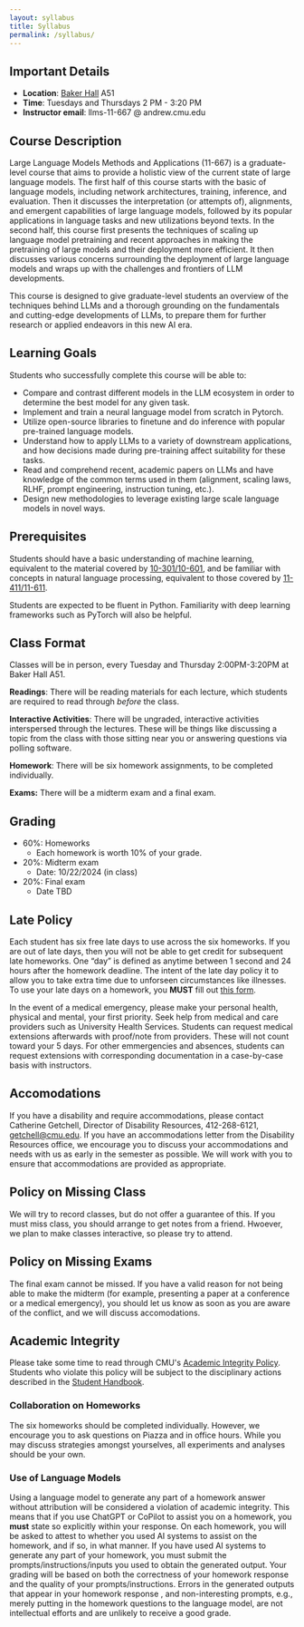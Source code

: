 ```yaml
---
layout: syllabus
title: Syllabus
permalink: /syllabus/
---
```



## Important Details

* **Location**: [Baker Hall](https://www.cmu.edu/finance/property-space/floorplan-room/acad-admin/BPH/index.html) A51
* **Time**: Tuesdays and Thursdays 2 PM - 3:20 PM
* **Instructor email**: llms-11-667 @ andrew.cmu.edu

## Course Description

Large Language Models Methods and Applications (11-667) is a graduate-level course that aims to provide a holistic view of the current state of large language models.
The first half of this course starts with the basic of language models, including network architectures, training, inference, and evaluation.
Then it discusses the interpretation (or attempts of), alignments, and emergent capabilities of large language models, followed by its popular applications in language tasks and new utilizations beyond texts.
In the second half, this course first presents the techniques of scaling up language model pretraining and recent approaches in making the pretraining of large models and their deployment more efficient.
It then discusses various concerns surrounding the deployment of large language models and wraps up with the challenges and frontiers of LLM developments.

This course is designed to give graduate-level students an overview of the techniques behind LLMs and a thorough grounding on the fundamentals and cutting-edge developments of LLMs, to prepare them for further research or applied endeavors in this new AI era.


## Learning Goals

Students who successfully complete this course will be able to:

* Compare and contrast different models in the LLM ecosystem in order to determine the best model for any given task.
* Implement and train a neural language model from scratch in Pytorch.
* Utilize open-source libraries to finetune and do inference with popular pre-trained language models.
* Understand how to apply LLMs to a variety of downstream applications, and how decisions made during pre-training affect suitability for these tasks.
* Read and comprehend recent, academic papers on LLMs and have knowledge of the common terms used in them (alignment, scaling laws, RLHF, prompt engineering, instruction tuning, etc.).
* Design new methodologies to leverage existing large scale language models in novel ways.


## Prerequisites

Students should have a basic understanding of machine learning, equivalent to the material covered by [10-301/10-601](http://www.cs.cmu.edu/~mgormley/courses/10601/schedule.html), and be familiar with concepts in natural language processing, equivalent to those covered by [11-411/11-611](http://demo.clab.cs.cmu.edu/NLP/).

Students are expected to be fluent in Python. Familiarity with deep learning frameworks such as PyTorch will also be helpful.


## Class Format

Classes will be in person, every Tuesday and Thursday 2:00PM-3:20PM at Baker Hall A51. 

**Readings**: There will be reading materials for each lecture, which students are required to read through  _before_ the class.

**Interactive Activities**:
There will be ungraded, interactive activities interspersed through the lectures.
These will be things like discussing a topic from the class with those sitting near you or answering questions via polling software.

**Homework**: There will be six homework assignments, to be completed individually.

**Exams:** There will be a midterm exam and a final exam.


## Grading

* 60%: Homeworks
    * Each homework is worth 10% of your grade.
* 20%: Midterm exam
    * Date: 10/22/2024 (in class)
* 20%: Final exam
    * Date TBD

## Late Policy

Each student has six free late days to use across the six homeworks.
If you are out of late days, then you will not be able to get credit for subsequent late homeworks. 
One “day” is defined as anytime between 1 second and 24 hours after the homework deadline.
The intent of the late day policy it to allow you to take extra time due to unforseen circumstances like illnesses.
To use your late days on a homework, you **MUST** fill out [this form](https://forms.gle/qTQNjSacURpWBySZ9).

In the event of a medical emergency, please make your personal health, physical and mental, your first priority.
Seek help from medical and care providers such as University Health Services.
Students can request medical extensions afterwards with proof/note from providers.
These will not count toward your 5 days.
For other emmergencies and absences, students can request extensions with corresponding documentation in a case-by-case basis with instructors.


## Accomodations
If you have a disability and require
accommodations, please contact Catherine Getchell, Director of Disability Resources, 412-268-6121,
getchell@cmu.edu.
If you have an accommodations letter from the Disability Resources office, we encourage you to discuss your accommodations and needs with us as early in the semester as possible.
We will work with you to ensure that accommodations are provided as appropriate.

## Policy on Missing Class

We will try to record classes, but do not offer a guarantee of this. If you must miss class, you should arrange to get notes from a friend. Hwoever, we plan to make classes interactive, so please try to attend.

## Policy on Missing Exams
The final exam cannot be missed. If you have a valid reason for not being able to make the midterm (for example, presenting a paper at a conference or a medical emergency), you should let us know as soon as you are aware of the conflict, and we will discuss accomodations. 

## Academic Integrity
Please take some time to read through CMU's [Academic Integrity Policy](https://www.cmu.edu/policies/student-and-student-life/academic-integrity.html).
Students who violate this policy will be subject to the disciplinary actions described in the [Student Handbook](https://www.cmu.edu/student-affairs/theword/academic-discipline/index.html).

### Collaboration on Homeworks
The six homeworks should be completed individually.
However, we encourage you to ask questions on Piazza and in office hours.
While you may discuss strategies amongst yourselves, all experiments and analyses should be your own.

### Use of Language Models
Using a language model to generate any part of a homework answer without attribution will be considered a violation of academic integrity.
This means that if you use ChatGPT or CoPilot to assist you on a homework, you **must** state so explicitly within your response.
On each homework, you will be asked to attest to whether you used AI systems to assist on the homework, and if so, in what manner.
If you have used AI systems to generate any part of your homework, you must submit the prompts/instructions/inputs you used to obtain the generated output.
Your grading will be based on both the correctness of your homework response and the quality of your prompts/instructions.
Errors in the generated outputs that appear in your homework response , and non-interesting prompts, e.g., merely putting in the homework questions to the language model, are not intellectual efforts and are unlikely to receive a good grade.
